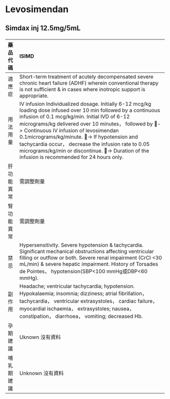 # Levosimendan

## Simdax inj 12.5mg/5mL

##### 

| 藥品代碼   | ISIMD                                                                                                                                                                                                                                                                                                                                                                                                                                                                       |
|:-----------|:----------------------------------------------------------------------------------------------------------------------------------------------------------------------------------------------------------------------------------------------------------------------------------------------------------------------------------------------------------------------------------------------------------------------------------------------------------------------------|
| 適應症     | Short-term treatment of acutely decompensated severe chronic heart failure (ADHF) wherein conventional therapy is not sufficient & in cases where inotropic support is appropriate.                                                                                                                                                                                                                                                                                         |
| 用法用量   | IV infusion Individualized dosage. Initially 6-12 mcg/kg loading dose infused over 10 min followed by a continuous infusion of 0.1 mcg/kg/min. Initial IVD of 6-12 micrograms/kg delivered over 10 minutes， followed by -> Continuous IV infusion of levosimendan 0.1micrograms/kg/minute. -> If hypotension and tachycardia occur， decrease the infusion rate to 0.05 micrograms/kg/min or discontinue. -> Duration of the infusion is recommended for 24 hours only. |
| 肝功能異常 | 需調整劑量                                                                                                                                                                                                                                                                                                                                                                                                                                                                  |
| 腎功能異常 | 需調整劑量                                                                                                                                                                                                                                                                                                                                                                                                                                                                  |
| 禁忌       | Hypersensitivity. Severe hypotension & tachycardia. Significant mechanical obstructions affecting ventricular filling or outflow or both. Severe renal impairment (CrCl <30 mL/min) & severe hepatic impairment. History of Torsades de Pointes， hypotension(SBP<100 mmHg或DBP<60 mmHg).                                                                                                                                                                                   |
| 副作用     | Headache; ventricular tachycardia; hypotension. Hypokalaemia; insomnia; dizziness; atrial fibrillation， tachycardia， ventricular extrasystoles， cardiac failure， myocardial ischaemia， extrasystoles; nausea， constipation， diarrhoea， vomiting; decreased Hb.                                                                                                                                                                                                      |
| 孕期建議   | Uknown 沒有資料                                                                                                                                                                                                                                                                                                                                                                                                                                                             |
| 哺乳期建議 | Unknown 沒有資料                                                                                                                                                                                                                                                                                                                                                                                                                                                            |

